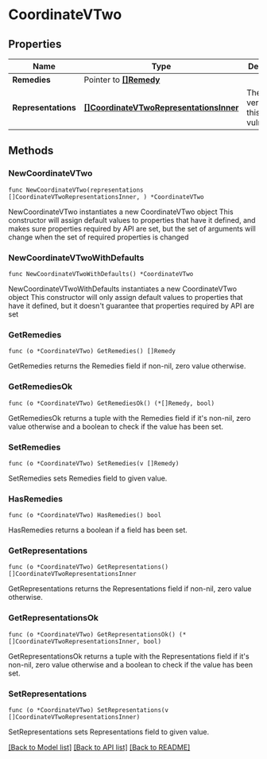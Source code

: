 # CoordinateVTwo

## Properties

Name | Type | Description | Notes
------------ | ------------- | ------------- | -------------
**Remedies** | Pointer to [**[]Remedy**](Remedy.md) |  | [optional] 
**Representations** | [**[]CoordinateVTwoRepresentationsInner**](CoordinateVTwoRepresentationsInner.md) | The affected versions of this vulnerability. | 

## Methods

### NewCoordinateVTwo

`func NewCoordinateVTwo(representations []CoordinateVTwoRepresentationsInner, ) *CoordinateVTwo`

NewCoordinateVTwo instantiates a new CoordinateVTwo object
This constructor will assign default values to properties that have it defined,
and makes sure properties required by API are set, but the set of arguments
will change when the set of required properties is changed

### NewCoordinateVTwoWithDefaults

`func NewCoordinateVTwoWithDefaults() *CoordinateVTwo`

NewCoordinateVTwoWithDefaults instantiates a new CoordinateVTwo object
This constructor will only assign default values to properties that have it defined,
but it doesn't guarantee that properties required by API are set

### GetRemedies

`func (o *CoordinateVTwo) GetRemedies() []Remedy`

GetRemedies returns the Remedies field if non-nil, zero value otherwise.

### GetRemediesOk

`func (o *CoordinateVTwo) GetRemediesOk() (*[]Remedy, bool)`

GetRemediesOk returns a tuple with the Remedies field if it's non-nil, zero value otherwise
and a boolean to check if the value has been set.

### SetRemedies

`func (o *CoordinateVTwo) SetRemedies(v []Remedy)`

SetRemedies sets Remedies field to given value.

### HasRemedies

`func (o *CoordinateVTwo) HasRemedies() bool`

HasRemedies returns a boolean if a field has been set.

### GetRepresentations

`func (o *CoordinateVTwo) GetRepresentations() []CoordinateVTwoRepresentationsInner`

GetRepresentations returns the Representations field if non-nil, zero value otherwise.

### GetRepresentationsOk

`func (o *CoordinateVTwo) GetRepresentationsOk() (*[]CoordinateVTwoRepresentationsInner, bool)`

GetRepresentationsOk returns a tuple with the Representations field if it's non-nil, zero value otherwise
and a boolean to check if the value has been set.

### SetRepresentations

`func (o *CoordinateVTwo) SetRepresentations(v []CoordinateVTwoRepresentationsInner)`

SetRepresentations sets Representations field to given value.



[[Back to Model list]](../README.md#documentation-for-models) [[Back to API list]](../README.md#documentation-for-api-endpoints) [[Back to README]](../README.md)


